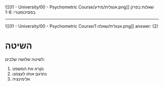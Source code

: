 ![[01 - University/00 - Psychometric Course/אנגלית/מידע.png]]
שאלות בפרק בפסיכומטרי: 1-8
***
![[01 - University/00 - Psychometric Course/אנגלית/שאלה 1.png]]
answer: (2)
# השיטה
לשיטה שלושה שלבים:
1. נקרא את המשפט
2. נתרגם אותו לעצמנו
3. אלימינציה
